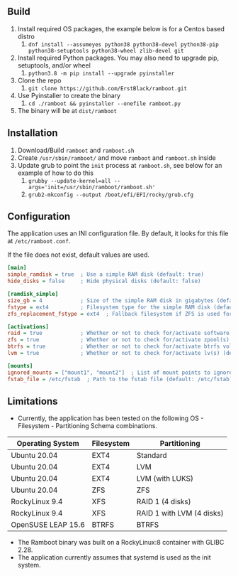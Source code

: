 ## Build
1. Install required OS packages, the example below is for a Centos based distro
   1. `dnf install --assumeyes python38 python38-devel python38-pip python38-setuptools python38-wheel zlib-devel git`
2. Install required Python packages.  You may also need to upgrade pip, setuptools, and/or wheel
   1. `python3.8 -m pip install --upgrade pyinstaller`
3. Clone the repo
   1. `git clone https://github.com/ErstBlack/ramboot.git`
4. Use Pyinstaller to create the binary
   1. `cd ./ramboot && pyinstaller --onefile ramboot.py`
5. The binary will be at `dist/ramboot`

## Installation

1. Download/Build `ramboot` and `ramboot.sh`
2. Create `/usr/sbin/ramboot/` and move `ramboot` and `ramboot.sh` inside
3. Update grub to point the `init` process at `ramboot.sh`, see below for an example of how to do this
   1. `grubby --update-kernel=all --args='init=/usr/sbin/ramboot/ramboot.sh'`
   2. `grub2-mkconfig --output /boot/efi/EFI/rocky/grub.cfg`

## Configuration

The application uses an INI configuration file.  By default, it looks for this file at `/etc/ramboot.conf`.

If the file does not exist, default values are used.

```ini
[main]
simple_ramdisk = true  ; Use a simple RAM disk (default: true)
hide_disks = false     ; Hide physical disks (default: false)

[ramdisk_simple]
size_gb = 4            ; Size of the simple RAM disk in gigabytes (default: None)
fstype = ext4          ; Filesystem type for the simple RAM disk (default: None)
zfs_replacement_fstype = ext4  ; Fallback filesystem if ZFS is used for root (default: ext4)

[activations]
raid = true            ; Whether or not to check for/activate software raid(s) (default: true)
zfs = true             ; Whether or not to check for/activate zpool(s) (default: true)
btrfs = true           ; Whether or not to check for/activate btrfs volume(s) (default: true)
lvm = true             ; Whether or not to check for/activate lv(s) (default: true)

[mounts]
ignored_mounts = ["mount1", "mount2"]  ; List of mount points to ignore (default: [])
fstab_file = /etc/fstab  ; Path to the fstab file (default: /etc/fstab)
```

## Limitations

- Currently, the application has been tested on the following OS - Filesystem - Partitioning Schema combinations.

| Operating System   | Filesystem | Partitioning              |
|--------------------|------------|---------------------------|
| Ubuntu 20.04       | EXT4       | Standard                  |
| Ubuntu 20.04       | EXT4       | LVM                       |
| Ubuntu 20.04       | EXT4       | LVM (with LUKS)           |
| Ubuntu 20.04       | ZFS        | ZFS                       |
| RockyLinux 9.4     | XFS        | RAID 1 (4 disks)          |
| RockyLinux 9.4     | XFS        | RAID 1 with LVM (4 disks) |
| OpenSUSE LEAP 15.6 | BTRFS      | BTRFS                     |

- The Ramboot binary was built on a RockyLinux:8 container with GLIBC 2.28.
- The application currently assumes that systemd is used as the init system.
